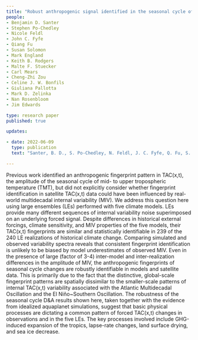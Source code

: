 ```yaml
---
title: "Robust anthropogenic signal identified in the seasonal cycle of tropospheric temperature"
people:
- Benjamin D. Santer
- Stephen Po-Chedley
- Nicole Feldl
- John C. Fyfe
- Qiang Fu
- Susan Solomon
- Mark England
- Keith B. Rodgers
- Malte F. Stuecker
- Carl Mears
- Cheng-Zhi Zou
- Celine J. W. Bonfils
- Giuliana Pallotta
- Mark D. Zelinka
- Nan Rosenbloom
- Jim Edwards 

type: research paper
published: true

updates:

- date: 2022-06-09
  type: publication
  text: "Santer, B. D., S. Po-Chedley, N. Feldl, J. C. Fyfe, Q. Fu, S. Solomon, M. England, K. B. Rodgers, M. F. Stuecker, C. Mears, C.-Z. Zou, C. J. W. Bonfils, G. Pallotta, M. D. Zelinka, N. Rosenbloom, J. Edwards (2022), Robust anthropogenic signal identified in the seasonal cycle of tropospheric temperature, *Journal of Climate*, [doi:10.1175/JCLI-D-21-0766.1](https://doi.org/10.1175/JCLI-D-21-0766.1)."

---
```


Previous work identified an anthropogenic fingerprint pattern in TAC(x,t), the amplitude of the seasonal cycle of mid- to upper tropospheric temperature (TMT), but did not explicitly consider whether fingerprint identification in satellite TAC(x,t) data could have been influenced by real-world multidecadal internal variability (MIV). We address this question here using large ensembles (LEs) performed with five climate models. LEs provide many different sequences of internal variability noise superimposed on an underlying forced signal. Despite differences in historical external forcings, climate sensitivity, and MIV properties of the five models, their TAC(x,t) fingerprints are similar and statistically identifiable in 239 of the 240 LE realizations of historical climate change. Comparing simulated and observed variability spectra reveals that consistent fingerprint identification is unlikely to be biased by model underestimates of observed MIV. Even in the presence of large (factor of 3-4) inter-model and inter-realization differences in the amplitude of MIV, the anthropogenic fingerprints of seasonal cycle changes are robustly identifiable in models and satellite data. This is primarily due to the fact that the distinctive, global-scale fingerprint patterns are spatially dissimilar to the smaller-scale patterns of internal TAC(x,t) variability associated with the Atlantic Multidecadal Oscillation and the El Niño~Southern Oscillation. The robustness of the seasonal cycle D&A results shown here, taken together with the evidence from idealized aquaplanet simulations, suggest that basic physical processes are dictating a common pattern of forced TAC(x,t) changes in observations and in the five LEs. The key processes involved include GHG-induced expansion of the tropics, lapse-rate changes, land surface drying, and sea ice decrease.

